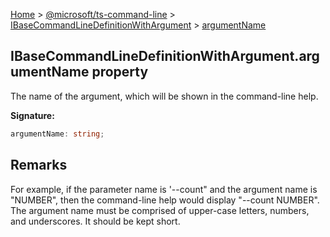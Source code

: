 [Home](./index) &gt; [@microsoft/ts-command-line](./ts-command-line.md) &gt; [IBaseCommandLineDefinitionWithArgument](./ts-command-line.ibasecommandlinedefinitionwithargument.md) &gt; [argumentName](./ts-command-line.ibasecommandlinedefinitionwithargument.argumentname.md)

## IBaseCommandLineDefinitionWithArgument.argumentName property

The name of the argument, which will be shown in the command-line help.

<b>Signature:</b>

```typescript
argumentName: string;
```

## Remarks

For example, if the parameter name is '--count" and the argument name is "NUMBER", then the command-line help would display "--count NUMBER". The argument name must be comprised of upper-case letters, numbers, and underscores. It should be kept short.

